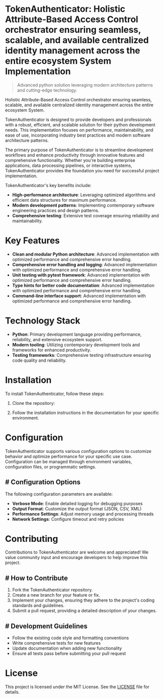 <!-- fallback_TokenAuthenticator_20251027004008_84345 -->

# TokenAuthenticator: Holistic Attribute-Based Access Control orchestrator ensuring seamless, scalable, and available centralized identity management across the entire ecosystem System Implementation
> Advanced python solution leveraging modern architecture patterns and cutting-edge technology.

Holistic Attribute-Based Access Control orchestrator ensuring seamless, scalable, and available centralized identity management across the entire ecosystem System.

TokenAuthenticator is designed to provide developers and professionals with a robust, efficient, and scalable solution for their python development needs. This implementation focuses on performance, maintainability, and ease of use, incorporating industry best practices and modern software architecture patterns.

The primary purpose of TokenAuthenticator is to streamline development workflows and enhance productivity through innovative features and comprehensive functionality. Whether you're building enterprise applications, data processing pipelines, or interactive systems, TokenAuthenticator provides the foundation you need for successful project implementation.

TokenAuthenticator's key benefits include:

* **High-performance architecture**: Leveraging optimized algorithms and efficient data structures for maximum performance.
* **Modern development patterns**: Implementing contemporary software engineering practices and design patterns.
* **Comprehensive testing**: Extensive test coverage ensuring reliability and maintainability.

# Key Features

* **Clean and modular Python architecture**: Advanced implementation with optimized performance and comprehensive error handling.
* **Comprehensive error handling and logging**: Advanced implementation with optimized performance and comprehensive error handling.
* **Unit testing with pytest framework**: Advanced implementation with optimized performance and comprehensive error handling.
* **Type hints for better code documentation**: Advanced implementation with optimized performance and comprehensive error handling.
* **Command-line interface support**: Advanced implementation with optimized performance and comprehensive error handling.

# Technology Stack

* **Python**: Primary development language providing performance, reliability, and extensive ecosystem support.
* **Modern tooling**: Utilizing contemporary development tools and frameworks for enhanced productivity.
* **Testing frameworks**: Comprehensive testing infrastructure ensuring code quality and reliability.

# Installation

To install TokenAuthenticator, follow these steps:

1. Clone the repository:


2. Follow the installation instructions in the documentation for your specific environment.

# Configuration

TokenAuthenticator supports various configuration options to customize behavior and optimize performance for your specific use case. Configuration can be managed through environment variables, configuration files, or programmatic settings.

## # Configuration Options

The following configuration parameters are available:

* **Verbose Mode**: Enable detailed logging for debugging purposes
* **Output Format**: Customize the output format (JSON, CSV, XML)
* **Performance Settings**: Adjust memory usage and processing threads
* **Network Settings**: Configure timeout and retry policies

# Contributing

Contributions to TokenAuthenticator are welcome and appreciated! We value community input and encourage developers to help improve this project.

## # How to Contribute

1. Fork the TokenAuthenticator repository.
2. Create a new branch for your feature or fix.
3. Implement your changes, ensuring they adhere to the project's coding standards and guidelines.
4. Submit a pull request, providing a detailed description of your changes.

## # Development Guidelines

* Follow the existing code style and formatting conventions
* Write comprehensive tests for new features
* Update documentation when adding new functionality
* Ensure all tests pass before submitting your pull request

# License

This project is licensed under the MIT License. See the [LICENSE](https://github.com/weitereigh/TokenAuthenticator/blob/main/LICENSE) file for details.
